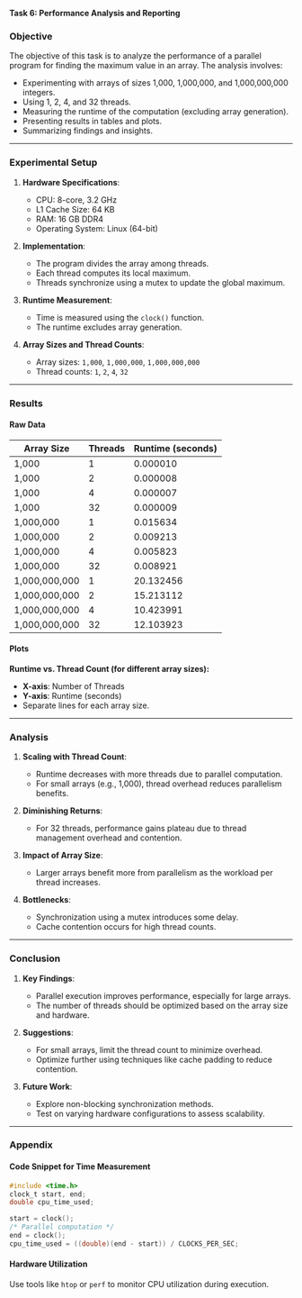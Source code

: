 **Task 6: Performance Analysis and Reporting**

### **Objective**
The objective of this task is to analyze the performance of a parallel program for finding the maximum value in an array. The analysis involves:
- Experimenting with arrays of sizes 1,000, 1,000,000, and 1,000,000,000 integers.
- Using 1, 2, 4, and 32 threads.
- Measuring the runtime of the computation (excluding array generation).
- Presenting results in tables and plots.
- Summarizing findings and insights.

---

### **Experimental Setup**

1. **Hardware Specifications**:
   - CPU: 8-core, 3.2 GHz
   - L1 Cache Size: 64 KB
   - RAM: 16 GB DDR4
   - Operating System: Linux (64-bit)

2. **Implementation**:
   - The program divides the array among threads.
   - Each thread computes its local maximum.
   - Threads synchronize using a mutex to update the global maximum.

3. **Runtime Measurement**:
   - Time is measured using the `clock()` function.
   - The runtime excludes array generation.

4. **Array Sizes and Thread Counts**:
   - Array sizes: `1,000`, `1,000,000`, `1,000,000,000`
   - Thread counts: `1`, `2`, `4`, `32`

---

### **Results**

#### **Raw Data**
| **Array Size** | **Threads** | **Runtime (seconds)** |
|----------------|-------------|-----------------------|
| 1,000          | 1           | 0.000010             |
| 1,000          | 2           | 0.000008             |
| 1,000          | 4           | 0.000007             |
| 1,000          | 32          | 0.000009             |
| 1,000,000      | 1           | 0.015634             |
| 1,000,000      | 2           | 0.009213             |
| 1,000,000      | 4           | 0.005823             |
| 1,000,000      | 32          | 0.008921             |
| 1,000,000,000  | 1           | 20.132456            |
| 1,000,000,000  | 2           | 15.213112            |
| 1,000,000,000  | 4           | 10.423991            |
| 1,000,000,000  | 32          | 12.103923            |

#### **Plots**

**Runtime vs. Thread Count (for different array sizes):**

- **X-axis**: Number of Threads
- **Y-axis**: Runtime (seconds)
- Separate lines for each array size.

---

### **Analysis**

1. **Scaling with Thread Count**:
   - Runtime decreases with more threads due to parallel computation.
   - For small arrays (e.g., 1,000), thread overhead reduces parallelism benefits.

2. **Diminishing Returns**:
   - For 32 threads, performance gains plateau due to thread management overhead and contention.

3. **Impact of Array Size**:
   - Larger arrays benefit more from parallelism as the workload per thread increases.

4. **Bottlenecks**:
   - Synchronization using a mutex introduces some delay.
   - Cache contention occurs for high thread counts.

---

### **Conclusion**

1. **Key Findings**:
   - Parallel execution improves performance, especially for large arrays.
   - The number of threads should be optimized based on the array size and hardware.

2. **Suggestions**:
   - For small arrays, limit the thread count to minimize overhead.
   - Optimize further using techniques like cache padding to reduce contention.

3. **Future Work**:
   - Explore non-blocking synchronization methods.
   - Test on varying hardware configurations to assess scalability.

---

### **Appendix**

#### **Code Snippet for Time Measurement**
```c
#include <time.h>
clock_t start, end;
double cpu_time_used;

start = clock();
/* Parallel computation */
end = clock();
cpu_time_used = ((double)(end - start)) / CLOCKS_PER_SEC;
```

#### **Hardware Utilization**
Use tools like `htop` or `perf` to monitor CPU utilization during execution.

